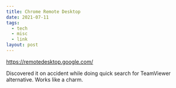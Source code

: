 ```yaml
---
title: Chrome Remote Desktop
date: 2021-07-11
tags:
  - tech
  - misc
  - link
layout: post
---
```


https://remotedesktop.google.com/

Discovered it on accident while doing quick search for TeamViewer alternative. Works like a charm.
